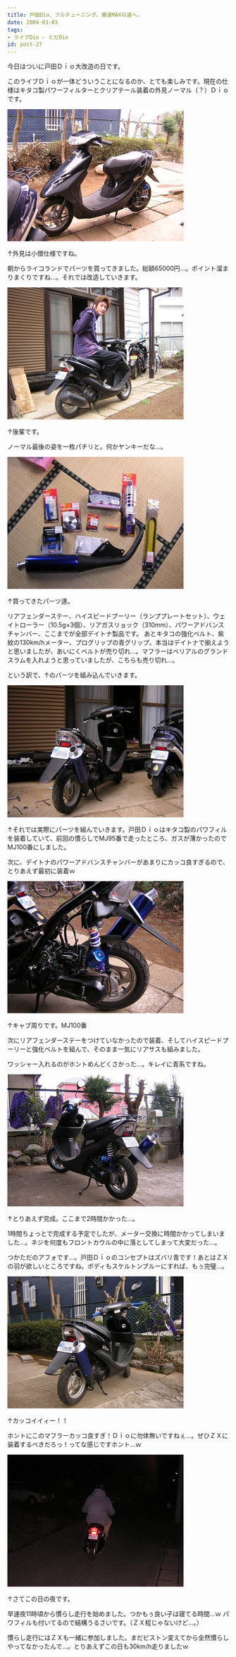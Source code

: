 ```yaml
---
title: 戸田Dio、フルチューニング。爆速MAXの道へ。
date: 2004-03-03
tags:
- ライブDio - とだDio
id: post-27
---
```



<p class="sentence">今日はついに戸田Ｄｉｏ大改造の日です。</p>
<p class="sentence spacing10">このライブＤｉｏが一体どういうことになるのか、とても楽しみです。現在の仕様はキタコ製パワーフィルターとクリアテール装着の外見ノーマル（？）Ｄｉｏです。</p>
<div class="center spacing"><img src="/photo/diary/2004.03.03_zx1.jpg" alt=""></div>
<p class="sentence">↑外見は小僧仕様ですね。</p>
<p class="sentence spacing10">朝からライコランドでパーツを買ってきました。総額65000円...。ポイント溜まりまくりですね...。それでは改造していきます。</p>
<div class="center spacing"><img src="/photo/diary/2004.03.03_zx2.jpg" alt=""></div>
<p class="sentence">↑後輩です。</p>
<p class="sentence spacing10">ノーマル最後の姿を一枚パチリと。何かヤンキーだな...。</p>
<div class="center spacing"><img src="/photo/diary/2004.03.03_zx3.jpg" alt=""></div>
<p class="sentence">↑買ってきたパーツ達。</p>
<p class="sentence">リアフェンダーステー、ハイスピードプーリー（ランププレートセット）、ウェイトローラー（10.5g×3個）、リアガスリョック（310mm）、パワーアドバンスチャンバー、ここまでが全部デイトナ製品です。
あとキタコの強化ベルト、紫紋の130km/hメーター、プログリップの青グリップ。本当はデイトナで揃えようと思いましたが、あいにくベルトが売り切れ...。マフラーはベリアルのグランドスラムを入れようと思っていましたが、こちらも売り切れ...。</p>
<p class="sentence spacing10">という訳で、↑のパーツを組み込んでいきます。</p>
<div class="center spacing"><img src="/photo/diary/2004.03.03_zx4.jpg" alt=""></div>
<p class="sentence">↑それでは実際にパーツを組んでいきます。戸田Ｄｉｏはキタコ製のパワフィルを装着していて、前回の慣らしでMJ95番で走ったところ、ガスが薄かったのでMJ100番にしました。</p>
<p class="sentence spacing10">次に、デイトナのパワーアドバンスチャンバーがあまりにカッコ良すぎるので、とりあえず最初に装着ｗ</p>
<div class="center spacing"><img src="/photo/diary/2004.03.03_zx5.jpg" alt=""></div>
<p class="sentence">↑キャブ周りです。MJ100番</p>
<p class="sentence">次にリアフェンダーステーをつけていなかったので装着、そしてハイスピードプーリーと強化ベルトを組んで、そのまま一気にリアサスも組みました。</p>
<p class="sentence spacing10">ワッシャー入れるのがホントめんどくさかった...。キレイに青系ですね。</p>
<div class="center spacing"><img src="/photo/diary/2004.03.03_zx6.jpg" alt=""></div>
<p class="sentence">↑とりあえず完成。ここまで2時間かかった...。</p>
<p class="sentence">1時間ちょっとで完成する予定でしたが、メーター交換に時間かかってしまいました...。ネジを何度もフロントカウルの中に落としてしまって大変だった...。</p>
<p class="sentence spacing10">つかただのアフォです...。戸田Ｄｉｏのコンセプトはズバリ青です！あとはＺＸの羽が欲しいところですね。ボディもスケルトンブルーにすれば、もぅ完璧...。</p>
<div class="center spacing"><img src="/photo/diary/2004.03.03_zx7.jpg" alt=""></div>
<p class="sentence">↑カッコイイィー！！</p>
<p class="sentence spacing10">ホントにこのマフラーカッコ良すぎ！Ｄｉｏに勿体無いですねぇ...。ぜひＺＸに装着するべきだろっ！ってな感じですホント...ｗ</p>
<div class="center spacing"><img src="/photo/diary/2004.03.03_zx8.jpg" alt=""></div>
<p class="sentence">↑さてこの日の夜です。</p>
<p class="sentence">早速夜11時頃から慣らし走行を始めました。つかもぅ良い子は寝てる時間...ｗ パワフィルも付いてるので結構うるさいです。（ＺＸ程じゃないけど...。）</p>
<p class="sentence">慣らし走行にはＺＸも一緒に参加しました。まだピストン変えてから全然慣らしやってなかったんで...。とりあえずこの日も30km/h走りましたｗ </p>
